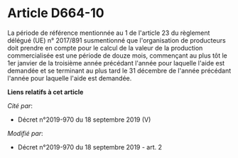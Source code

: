 # Article D664-10

La période de référence mentionnée au 1 de l'article 23 du règlement délégué (UE) n° 2017/891 susmentionné que l'organisation
de producteurs doit prendre en compte pour le calcul de la valeur de la production commercialisée est une période de douze
mois, commençant au plus tôt le 1er janvier de la troisième année précédant l'année pour laquelle l'aide est demandée et se
terminant au plus tard le 31 décembre de l'année précédant l'année pour laquelle l'aide est demandée.

**Liens relatifs à cet article**

_Cité par_:

  - Décret n°2019-970 du 18 septembre 2019 (V)

_Modifié par_:

  - Décret n°2019-970 du 18 septembre 2019 - art. 2
